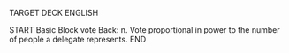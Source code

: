 TARGET DECK
ENGLISH

START
Basic
Block vote
Back: n. Vote proportional in power to the number of people a delegate represents.
END
